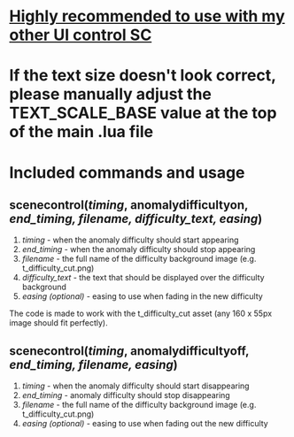 # [Highly recommended to use with my other UI control SC](../ui_enable_disable)
# If the text size doesn't look correct, please manually adjust the TEXT_SCALE_BASE value at the top of the main .lua file
# Included commands and usage
## scenecontrol(_timing_, anomalydifficultyon, _end_timing, filename, difficulty_text, easing_)
1. _timing_ - when the anomaly difficulty should start appearing
2. _end_timing_ - when the anomaly difficulty should stop appearing
3. _filename_ - the full name of the difficulty background image (e.g. t_difficulty_cut.png)
4. _difficulty_text_ - the text that should be displayed over the difficulty background
5. _easing (optional)_ - easing to use when fading in the new difficulty


The code is made to work with the t_difficulty_cut asset (any 160 x 55px image should fit perfectly).
## scenecontrol(_timing_, anomalydifficultyoff, _end_timing, filename, easing_)
1. _timing_ - when the anomaly difficulty should start disappearing
2. _end_timing_ - anomaly difficulty should stop disappearing
3. _filename_ - the full name of the difficulty background image (e.g. t_difficulty_cut.png)
4. _easing (optional)_ - easing to use when fading out the new difficulty
